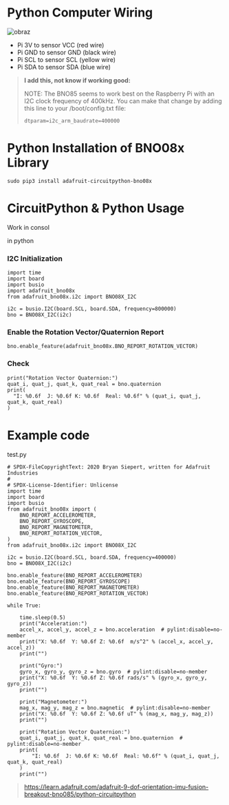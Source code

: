 # Python Computer Wiring

![obraz](https://user-images.githubusercontent.com/57706343/225978226-1344872a-8c34-4c54-af3e-b832c1227514.png)


-    Pi 3V to sensor VCC (red wire)
-    Pi GND to sensor GND (black wire)
-    Pi SCL to sensor SCL (yellow wire)
-    Pi SDA to sensor SDA (blue wire)




> **I add this, not know if working good:**
> 
> NOTE: The BNO85 seems to work best on the Raspberry Pi with an I2C clock frequency of 400kHz. You can make that change by adding this line to your /boot/config.txt file:
>```
>dtparam=i2c_arm_baudrate=400000
>```

# Python Installation of BNO08x Library

`sudo pip3 install adafruit-circuitpython-bno08x`

# CircuitPython & Python Usage

Work in consol 

in python

### I2C Initialization

```
import time
import board
import busio
import adafruit_bno08x
from adafruit_bno08x.i2c import BNO08X_I2C

i2c = busio.I2C(board.SCL, board.SDA, frequency=800000)
bno = BNO08X_I2C(i2c)
```

### Enable the Rotation Vector/Quaternion Report

```
bno.enable_feature(adafruit_bno08x.BNO_REPORT_ROTATION_VECTOR)
```

### Check

```
print("Rotation Vector Quaternion:")
quat_i, quat_j, quat_k, quat_real = bno.quaternion
print(
  "I: %0.6f  J: %0.6f K: %0.6f  Real: %0.6f" % (quat_i, quat_j, quat_k, quat_real)
)
```

# Example code

test.py

```
# SPDX-FileCopyrightText: 2020 Bryan Siepert, written for Adafruit Industries
#
# SPDX-License-Identifier: Unlicense
import time
import board
import busio
from adafruit_bno08x import (
    BNO_REPORT_ACCELEROMETER,
    BNO_REPORT_GYROSCOPE,
    BNO_REPORT_MAGNETOMETER,
    BNO_REPORT_ROTATION_VECTOR,
)
from adafruit_bno08x.i2c import BNO08X_I2C

i2c = busio.I2C(board.SCL, board.SDA, frequency=400000)
bno = BNO08X_I2C(i2c)

bno.enable_feature(BNO_REPORT_ACCELEROMETER)
bno.enable_feature(BNO_REPORT_GYROSCOPE)
bno.enable_feature(BNO_REPORT_MAGNETOMETER)
bno.enable_feature(BNO_REPORT_ROTATION_VECTOR)

while True:

    time.sleep(0.5)
    print("Acceleration:")
    accel_x, accel_y, accel_z = bno.acceleration  # pylint:disable=no-member
    print("X: %0.6f  Y: %0.6f Z: %0.6f  m/s^2" % (accel_x, accel_y, accel_z))
    print("")

    print("Gyro:")
    gyro_x, gyro_y, gyro_z = bno.gyro  # pylint:disable=no-member
    print("X: %0.6f  Y: %0.6f Z: %0.6f rads/s" % (gyro_x, gyro_y, gyro_z))
    print("")

    print("Magnetometer:")
    mag_x, mag_y, mag_z = bno.magnetic  # pylint:disable=no-member
    print("X: %0.6f  Y: %0.6f Z: %0.6f uT" % (mag_x, mag_y, mag_z))
    print("")

    print("Rotation Vector Quaternion:")
    quat_i, quat_j, quat_k, quat_real = bno.quaternion  # pylint:disable=no-member
    print(
        "I: %0.6f  J: %0.6f K: %0.6f  Real: %0.6f" % (quat_i, quat_j, quat_k, quat_real)
    )
    print("")

```



> https://learn.adafruit.com/adafruit-9-dof-orientation-imu-fusion-breakout-bno085/python-circuitpython
